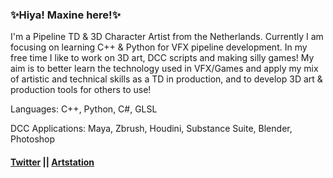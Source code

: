 ### ✨Hiya! Maxine here!✨

 I'm a Pipeline TD & 3D Character Artist from the Netherlands.
 Currently I am focusing on learning C++ & Python for VFX pipeline development.
 In my free time I like to work on 3D art, DCC scripts and making silly games!
 My aim is to better learn the technology used in VFX/Games and apply my mix of artistic and technical skills as a TD in production, and to develop 3D art & production tools for others to use!
 

 Languages: C++, Python, C#, GLSL
 
 DCC Applications: Maya, Zbrush, Houdini, Substance Suite, Blender, Photoshop

#### [Twitter](https://twitter.com/MaxineCodes) || [Artstation](https://www.artstation.com/maxine3d)

